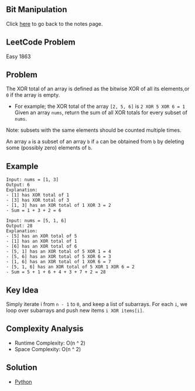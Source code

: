 ## Bit Manipulation
Click [here](../notes.md) to go back to the notes page.

## LeetCode Problem
Easy 1863

## Problem
The XOR total of an array is defined as the bitwise XOR of all its elements,or `0` if the array is empty.
- For example; the XOR total of the array `[2, 5, 6]` is `2 XOR 5 XOR 6 = 1`
Given an array `nums`, return the sum of all XOR totals for every subset of `nums`.

Note: subsets with the same elements should be counted multiple times.

An array `a` is a subset of an array `b` if `a` can be obtained from `b` by deleting some (possibly zero) elements of `b`.

## Example
```
Input: nums = [1, 3]
Output: 6
Explanation:
- [1] has XOR total of 1
- [3] has XOR total of 3
- [1, 3] has an XOR total of 1 XOR 3 = 2
- Sum = 1 + 3 + 2 = 6

Input: nums = [5, 1, 6]
Output: 28
Explanation:
- [5] has an XOR total of 5
- [1] has an XOR total of 1
- [6] has an XOR total of 6
- [5, 1] has an XOR total of 5 XOR 1 = 4
- [5, 6] has an XOR total of 5 XOR 6 = 3
- [1, 6] has an XOR total of 1 XOR 6 = 7
- [5, 1, 6] has an XOR total of 5 XOR 1 XOR 6 = 2
- Sum = 5 + 1 + 6 + 4 + 3 + 7 + 2 = 28
```

## Key Idea
Simply iterate i from `n - 1` to `0`, and keep a list of subarrays. For each `i`, we loop over subarrays and push new items `i XOR items[i]`.

## Complexity Analysis
- Runtime Complexity: O(n ^ 2)
- Space Complexity: O(n ^ 2)

## Solution
- [Python](./solution.py)